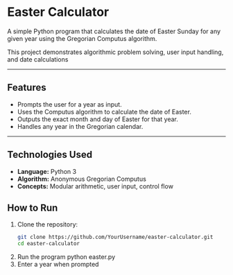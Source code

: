 # Easter Calculator

A simple Python program that calculates the date of Easter Sunday for any given year using the Gregorian Computus algorithm.  

This project demonstrates algorithmic problem solving, user input handling, and date calculations

---

## Features
- Prompts the user for a year as input.  
- Uses the Computus algorithm to calculate the date of Easter.  
- Outputs the exact month and day of Easter for that year.  
- Handles any year in the Gregorian calendar.  

---

## Technologies Used
- **Language:** Python 3  
- **Algorithm:** Anonymous Gregorian Computus  
- **Concepts:** Modular arithmetic, user input, control flow  

## How to Run
1. Clone the repository:
   ```bash
   git clone https://github.com/YourUsername/easter-calculator.git
   cd easter-calculator
2. Run the program
   python easter.py
3. Enter a year when prompted


